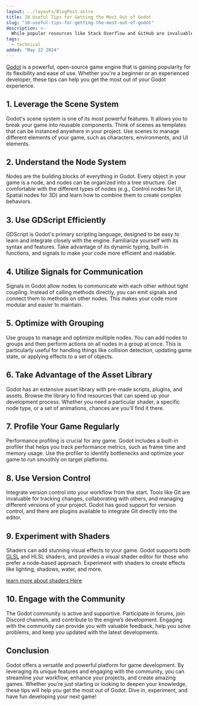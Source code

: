 ```yaml
---
layout: ../layouts/BlogPost.astro
title: 10 Useful Tips for Getting the Most Out of Godot
slug: "10-useful-tips-for-getting-the-most-out-of-godot"
description: >-
  While popular resources like Stack Overflow and GitHub are invaluable, there are several lesser-known gems that can significantly boost your development skills. Here are nine essential, but less commonly mentioned, websites that can help you become a 10x developer.
tags:
  - technical
added: "May 22 2024"
---
```


[Godot](https://glsl.site/tag/godot/) is a powerful, open-source game engine that is gaining popularity for its flexibility and ease of use. Whether you're a beginner or an experienced developer, these tips can help you get the most out of your Godot experience.

## 1. Leverage the Scene System

Godot's scene system is one of its most powerful features. It allows you to break your game into reusable components. Think of scenes as templates that can be instanced anywhere in your project. Use scenes to manage different elements of your game, such as characters, environments, and UI elements.

## 2. Understand the Node System

Nodes are the building blocks of everything in Godot. Every object in your game is a node, and nodes can be organized into a tree structure. Get comfortable with the different types of nodes (e.g., Control nodes for UI, Spatial nodes for 3D) and learn how to combine them to create complex behaviors.

## 3. Use GDScript Efficiently

GDScript is Godot's primary scripting language, designed to be easy to learn and integrate closely with the engine. Familiarize yourself with its syntax and features. Take advantage of its dynamic typing, built-in functions, and signals to make your code more efficient and readable.

## 4. Utilize Signals for Communication

Signals in Godot allow nodes to communicate with each other without tight coupling. Instead of calling methods directly, you can emit signals and connect them to methods on other nodes. This makes your code more modular and easier to maintain.

## 5. Optimize with Grouping

Use groups to manage and optimize multiple nodes. You can add nodes to groups and then perform actions on all nodes in a group at once. This is particularly useful for handling things like collision detection, updating game state, or applying effects to a set of objects.

## 6. Take Advantage of the Asset Library

Godot has an extensive asset library with pre-made scripts, plugins, and assets. Browse the library to find resources that can speed up your development process. Whether you need a particular shader, a specific node type, or a set of animations, chances are you’ll find it there.

## 7. Profile Your Game Regularly

Performance profiling is crucial for any game. Godot includes a built-in profiler that helps you track performance metrics, such as frame time and memory usage. Use the profiler to identify bottlenecks and optimize your game to run smoothly on target platforms.

## 8. Use Version Control

Integrate version control into your workflow from the start. Tools like Git are invaluable for tracking changes, collaborating with others, and managing different versions of your project. Godot has good support for version control, and there are plugins available to integrate Git directly into the editor.

## 9. Experiment with Shaders

Shaders can add stunning visual effects to your game. Godot supports both [GLSL](https://glsl.site/) and HLSL shaders, and provides a visual shader editor for those who prefer a node-based approach. Experiment with shaders to create effects like lighting, shadows, water, and more.

[learn more about shaders Here](https://glsl.site/tag/shader/)

## 10. Engage with the Community

The Godot community is active and supportive. Participate in forums, join Discord channels, and contribute to the engine’s development. Engaging with the community can provide you with valuable feedback, help you solve problems, and keep you updated with the latest developments.

## Conclusion

Godot offers a versatile and powerful platform for game development. By leveraging its unique features and engaging with the community, you can streamline your workflow, enhance your projects, and create amazing games. Whether you're just starting or looking to deepen your knowledge, these tips will help you get the most out of Godot. Dive in, experiment, and have fun developing your next game!
